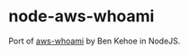 # node-aws-whoami

Port of [aws-whoami](https://github.com/benkehoe/aws-whoami) by Ben Kehoe in NodeJS.
